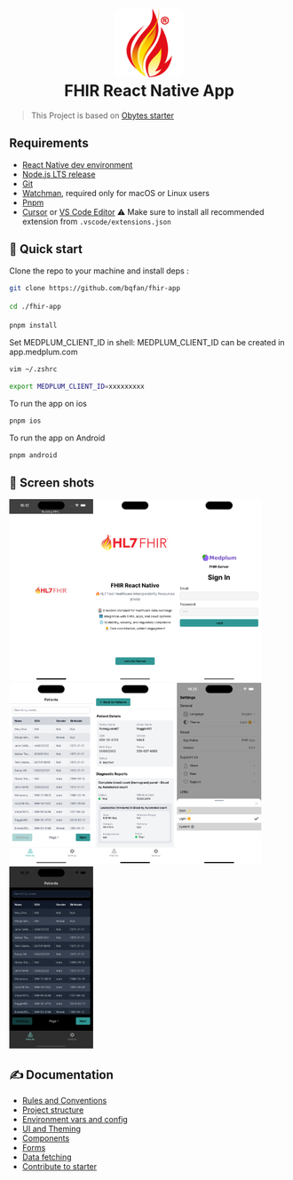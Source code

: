 <h1 align="center">
  <img alt="logo" src="./assets/images/fhir-icon.png" width="124px" style="border-radius:10px"/><br/>
FHIR React Native App </h1>

> This Project is based on [Obytes starter](https://starter.obytes.com)

## Requirements

- [React Native dev environment ](https://reactnative.dev/docs/environment-setup)
- [Node.js LTS release](https://nodejs.org/en/)
- [Git](https://git-scm.com/)
- [Watchman](https://facebook.github.io/watchman/docs/install#buildinstall), required only for macOS or Linux users
- [Pnpm](https://pnpm.io/installation)
- [Cursor](https://www.cursor.com/) or [VS Code Editor](https://code.visualstudio.com/download) ⚠️ Make sure to install all recommended extension from `.vscode/extensions.json`

## 👋 Quick start

Clone the repo to your machine and install deps :

```sh
git clone https://github.com/bqfan/fhir-app

cd ./fhir-app

pnpm install
```

Set MEDPLUM_CLIENT_ID in shell:
MEDPLUM_CLIENT_ID can be created in app.medplum.com

```sh
vim ~/.zshrc
```

```sh
export MEDPLUM_CLIENT_ID=xxxxxxxxx
```

To run the app on ios

```sh
pnpm ios
```

To run the app on Android

```sh
pnpm android
```

## 📸 Screen shots

<img src="/assets/images/screenshots/splash-screen.png" alt="splash screen" width=30%><img src="/assets/images/screenshots/onboarding.png" alt="onboarding screen" width=30%><img src="/assets/images/screenshots/login-screen.png" alt="login screen" width=30%><img src="/assets/images/screenshots/patient-list.png" alt="patient list" width=30%><img src="/assets/images/screenshots/patient-screen.png" alt="patient screen" width=30%><img src="/assets/images/screenshots/themes.png" alt="themes" width=30%><img src="/assets/images/screenshots/dark-theme.png" alt="dark-theme" width=30%>

## ✍️ Documentation

- [Rules and Conventions](https://starter.obytes.com/getting-started/rules-and-conventions/)
- [Project structure](https://starter.obytes.com/getting-started/project-structure)
- [Environment vars and config](https://starter.obytes.com/getting-started/environment-vars-config)
- [UI and Theming](https://starter.obytes.com/ui-and-theme/ui-theming)
- [Components](https://starter.obytes.com/ui-and-theme/components)
- [Forms](https://starter.obytes.com/ui-and-theme/Forms)
- [Data fetching](https://starter.obytes.com/guides/data-fetching)
- [Contribute to starter](https://starter.obytes.com/how-to-contribute/)
